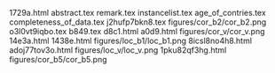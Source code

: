 1729a.html
abstract.tex
remark.tex
instancelist.tex
age_of_contries.tex
completeness_of_data.tex
j2hufp7bkn8.tex
figures/cor_b2/cor_b2.png
o3l0vt9iqbo.tex
b849.tex
d8c1.html
a0d9.html
figures/cor_v/cor_v.png
14e3a.html
1438e.html
figures/loc_b1/loc_b1.png
8icsl8no4h8.html
adoj77tov3o.html
figures/loc_v/loc_v.png
1pku82qf3hg.html
figures/cor_b5/cor_b5.png